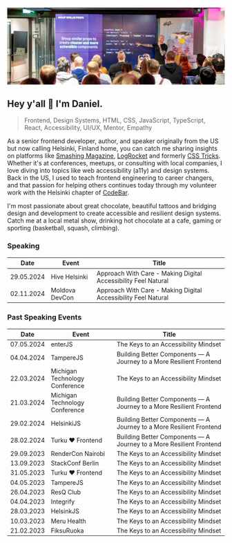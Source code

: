 ![Daniel Yuschick speaking at HelsinkiJS about building components in React and TypeScript.](./daniel-yuschick-helsinki-js.webp)

## Hey y'all 🤘 I'm Daniel.

> Frontend, Design Systems, HTML, CSS, JavaScript, TypeScript, React, Accessibility, UI/UX, Mentor, Empathy

As a senior frontend developer, author, and speaker originally from the US but now calling Helsinki, Finland home, you can catch me sharing insights on platforms like [Smashing Magazine](https://www.smashingmagazine.com/author/daniel-yuschick/), [LogRocket](https://blog.logrocket.com/author/danielyuschick/) and formerly [CSS Tricks](https://css-tricks.com/author/danyuschick/). Whether it's at conferences, meetups, or consulting with local companies, I love diving into topics like web accessibility (a11y) and design systems. Back in the US, I used to teach frontend engineering to career changers, and that passion for helping others continues today through my volunteer work with the Helsinki chapter of [CodeBar](https://codebar.io/).

I'm most passionate about great chocolate, beautiful tattoos and bridging design and development to create accessible and resilient design systems. Catch me at a local metal show, drinking hot chocolate at a cafe, gaming or sporting (basketball, squash, climbing).

### Speaking

| Date       | Event          | Title                                                          |
| ---------- | -------------- | -------------------------------------------------------------- |
| 29.05.2024 | Hive Helsinki  | Approach With Care - Making Digital Accessibility Feel Natural |
| 02.11.2024 | Moldova DevCon | Approach With Care - Making Digital Accessibility Feel Natural |

### Past Speaking Events

| Date       | Event                          | Title                                                               |
| ---------- | ------------------------------ | ------------------------------------------------------------------- |
| 07.05.2024 | enterJS                        | The Keys to an Accessibility Mindset                                |
| 04.04.2024 | TampereJS                      | Building Better Components — A Journey to a More Resilient Frontend |
| 22.03.2024 | Michigan Technology Conference | The Keys to an Accessibility Mindset                                |
| 21.03.2024 | Michigan Technology Conference | Building Better Components — A Journey to a More Resilient Frontend |
| 29.02.2024 | HelsinkiJS                     | Building Better Components — A Journey to a More Resilient Frontend |
| 28.02.2024 | Turku ❤️ Frontend              | Building Better Components — A Journey to a More Resilient Frontend |
| 29.09.2023 | RenderCon Nairobi              | The Keys to an Accessibility Mindset                                |
| 13.09.2023 | StackConf Berlin               | The Keys to an Accessibility Mindset                                |
| 31.05.2023 | Turku ❤️ Frontend              | The Keys to an Accessibility Mindset                                |
| 04.05.2023 | TampereJS                      | The Keys to an Accessibility Mindset                                |
| 26.04.2023 | ResQ Club                      | The Keys to an Accessibility Mindset                                |
| 04.04.2023 | Integrify                      | The Keys to an Accessibility Mindset                                |
| 28.03.2023 | HelsinkJS                      | The Keys to an Accessibility Mindset                                |
| 10.03.2023 | Meru Health                    | The Keys to an Accessibility Mindset                                |
| 21.02.2023 | FiksuRuoka                     | The Keys to an Accessibility Mindset                                |
